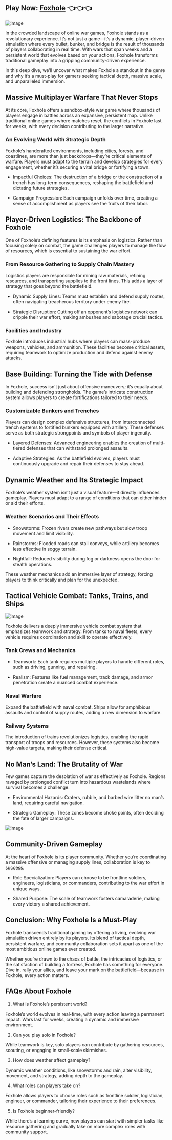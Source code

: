 ## Play Now: [Foxhole](https://tinyurl.com/5n76a944) 👈👈👈

![image](https://github.com/user-attachments/assets/6de6a30f-44a5-44f8-8a32-e7ac3e8e217c)

In the crowded landscape of online war games, Foxhole stands as a revolutionary experience. It’s not just a game—it’s a dynamic, player-driven simulation where every bullet, bunker, and bridge is the result of thousands of players collaborating in real time. With wars that span weeks and a persistent world that evolves based on your actions, Foxhole transforms traditional gameplay into a gripping community-driven experience.

In this deep dive, we’ll uncover what makes Foxhole a standout in the genre and why it’s a must-play for gamers seeking tactical depth, massive scale, and unparalleled immersion.

## Massive Multiplayer Warfare That Never Stops

At its core, Foxhole offers a sandbox-style war game where thousands of players engage in battles across an expansive, persistent map. Unlike traditional online games where matches reset, the conflicts in Foxhole last for weeks, with every decision contributing to the larger narrative.

### An Evolving World with Strategic Depth

Foxhole’s handcrafted environments, including cities, forests, and coastlines, are more than just backdrops—they’re critical elements of warfare. Players must adapt to the terrain and develop strategies for every engagement, whether it’s securing a vital bridge or fortifying a town.

- Impactful Choices: The destruction of a bridge or the construction of a trench has long-term consequences, reshaping the battlefield and dictating future strategies.

- Campaign Progression: Each campaign unfolds over time, creating a sense of accomplishment as players see the fruits of their labor.

## Player-Driven Logistics: The Backbone of Foxhole

One of Foxhole’s defining features is its emphasis on logistics. Rather than focusing solely on combat, the game challenges players to manage the flow of resources, which is essential to sustaining the war effort.

### From Resource Gathering to Supply Chain Mastery

Logistics players are responsible for mining raw materials, refining resources, and transporting supplies to the front lines. This adds a layer of strategy that goes beyond the battlefield.

- Dynamic Supply Lines: Teams must establish and defend supply routes, often navigating treacherous territory under enemy fire.

- Strategic Disruption: Cutting off an opponent’s logistics network can cripple their war effort, making ambushes and sabotage crucial tactics.

### Facilities and Industry

Foxhole introduces industrial hubs where players can mass-produce weapons, vehicles, and ammunition. These facilities become critical assets, requiring teamwork to optimize production and defend against enemy attacks.

## Base Building: Turning the Tide with Defense

In Foxhole, success isn’t just about offensive maneuvers; it’s equally about building and defending strongholds. The game’s intricate construction system allows players to create fortifications tailored to their needs.

### Customizable Bunkers and Trenches

Players can design complex defensive structures, from interconnected trench systems to fortified bunkers equipped with artillery. These defenses serve as both strategic strongpoints and symbols of player ingenuity.

- Layered Defenses: Advanced engineering enables the creation of multi-tiered defenses that can withstand prolonged assaults.

- Adaptive Strategies: As the battlefield evolves, players must continuously upgrade and repair their defenses to stay ahead.

## Dynamic Weather and Its Strategic Impact

Foxhole’s weather system isn’t just a visual feature—it directly influences gameplay. Players must adapt to a range of conditions that can either hinder or aid their efforts.

### Weather Scenarios and Their Effects

- Snowstorms: Frozen rivers create new pathways but slow troop movement and limit visibility.

- Rainstorms: Flooded roads can stall convoys, while artillery becomes less effective in soggy terrain.

- Nightfall: Reduced visibility during fog or darkness opens the door for stealth operations.

These weather mechanics add an immersive layer of strategy, forcing players to think critically and plan for the unexpected.

## Tactical Vehicle Combat: Tanks, Trains, and Ships

![image](https://github.com/user-attachments/assets/48b31b27-e9ed-47b2-9811-e44f9f710a48)

Foxhole delivers a deeply immersive vehicle combat system that emphasizes teamwork and strategy. From tanks to naval fleets, every vehicle requires coordination and skill to operate effectively.

### Tank Crews and Mechanics

- Teamwork: Each tank requires multiple players to handle different roles, such as driving, gunning, and repairing.

- Realism: Features like fuel management, track damage, and armor penetration create a nuanced combat experience.
### Naval Warfare

Expand the battlefield with naval combat. Ships allow for amphibious assaults and control of supply routes, adding a new dimension to warfare.

### Railway Systems

The introduction of trains revolutionizes logistics, enabling the rapid transport of troops and resources. However, these systems also become high-value targets, making their defense critical.

## No Man’s Land: The Brutality of War

Few games capture the desolation of war as effectively as Foxhole. Regions ravaged by prolonged conflict turn into hazardous wastelands where survival becomes a challenge.

- Environmental Hazards: Craters, rubble, and barbed wire litter no man’s land, requiring careful navigation.

- Strategic Gameplay: These zones become choke points, often deciding the fate of larger campaigns.

![image](https://github.com/user-attachments/assets/ae088f5d-5b68-4620-bf1e-04b74f31c651)

## Community-Driven Gameplay

At the heart of Foxhole is its player community. Whether you’re coordinating a massive offensive or managing supply lines, collaboration is key to success.

- Role Specialization: Players can choose to be frontline soldiers, engineers, logisticians, or commanders, contributing to the war effort in unique ways.

- Shared Purpose: The scale of teamwork fosters camaraderie, making every victory a shared achievement.

## Conclusion: Why Foxhole Is a Must-Play

Foxhole transcends traditional gaming by offering a living, evolving war simulation driven entirely by its players. Its blend of tactical depth, persistent warfare, and community collaboration sets it apart as one of the most ambitious online games ever created.

Whether you’re drawn to the chaos of battle, the intricacies of logistics, or the satisfaction of building a fortress, Foxhole has something for everyone. Dive in, rally your allies, and leave your mark on the battlefield—because in Foxhole, every action matters.

## FAQs About Foxhole

1. What is Foxhole’s persistent world?

Foxhole’s world evolves in real-time, with every action leaving a permanent impact. Wars last for weeks, creating a dynamic and immersive environment.

2. Can you play solo in Foxhole?

While teamwork is key, solo players can contribute by gathering resources, scouting, or engaging in small-scale skirmishes.

3. How does weather affect gameplay?

Dynamic weather conditions, like snowstorms and rain, alter visibility, movement, and strategy, adding depth to the gameplay.

4. What roles can players take on?

Foxhole allows players to choose roles such as frontline soldier, logistician, engineer, or commander, tailoring their experience to their preferences.

5. Is Foxhole beginner-friendly?

While there’s a learning curve, new players can start with simpler tasks like resource gathering and gradually take on more complex roles with community support.
